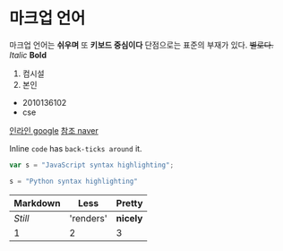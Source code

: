 # 마크업 언어

마크업 언어는 **쉬우며** 또  __키보드 중심이다__
단점으로는 표준의 부재가 있다. ~~별로다.~~
*Italic*  **Bold**

1. 컴시설
2. 본인
* 2010136102
* cse

[인라인 google](https://www.google.com)
[참조 naver][Arbitrary case-insenstive reference text]

[arbitrary case-insenstive reference text]:http://www.naver.com

Inline `code` has `back-ticks around` it.

```javascript
var s = "JavaScript syntax highlighting";
```

```python
s = "Python syntax highlighting"
```

Markdown|Less|Pretty
---|---|---
*Still*|'renders'|**nicely**
1|2|3


